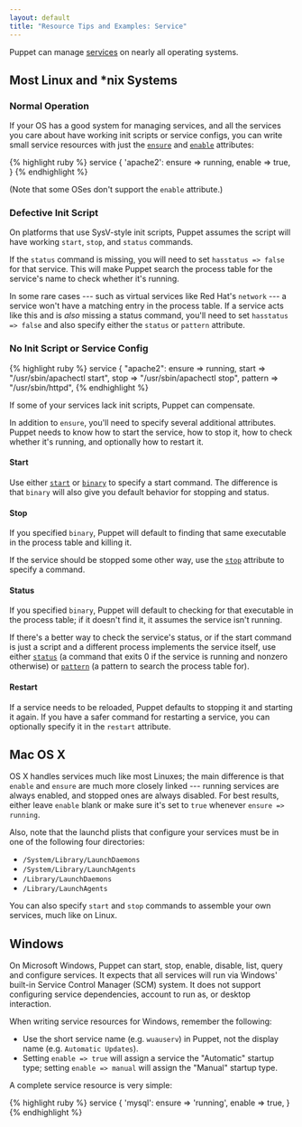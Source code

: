 ```yaml
---
layout: default
title: "Resource Tips and Examples: Service"
---
```


[service]: /references/3.7.latest/type.html#service
[ensure]: /references/3.7.latest/type.html#service-attribute-ensure
[enable]: /references/3.7.latest/type.html#service-attribute-enable
[start]: /references/3.7.latest/type.html#service-attribute-start
[binary]: /references/3.7.latest/type.html#service-attribute-binary
[stop]: /references/3.7.latest/type.html#service-attribute-stop
[status]: /references/3.7.latest/type.html#service-attribute-status
[pattern]: /references/3.7.latest/type.html#service-attribute-pattern


Puppet can manage [services][service] on nearly all operating systems.

## Most Linux and \*nix Systems

### Normal Operation

If your OS has a good system for managing services, and all the services you care about have working init scripts or service configs, you can write small service resources with just the [`ensure`][ensure] and [`enable`][enable] attributes:

{% highlight ruby %}
    service { 'apache2':
      ensure => running,
      enable => true,
    }
{% endhighlight %}

(Note that some OSes don't support the `enable` attribute.)

### Defective Init Script

On platforms that use SysV-style init scripts, Puppet assumes the script will have working `start`, `stop`, and `status` commands.

If the `status` command is missing, you will need to set `hasstatus => false` for that service. This will make Puppet search the process table for the service's name to check whether it's running.

In some rare cases --- such as virtual services like Red Hat's `network` --- a service won't have a matching entry in the process table. If a service acts like this and is _also_ missing a status command, you'll need to set `hasstatus => false` and also specify either the `status` or `pattern` attribute.

### No Init Script or Service Config

{% highlight ruby %}
    service { "apache2":
      ensure  => running,
      start   => "/usr/sbin/apachectl start",
      stop    => "/usr/sbin/apachectl stop",
      pattern => "/usr/sbin/httpd",
{% endhighlight %}

If some of your services lack init scripts, Puppet can compensate.

In addition to `ensure`, you'll need to specify several additional attributes. Puppet needs to know how to start the service, how to stop it, how to check whether it's running, and optionally how to restart it.

#### Start

Use either [`start`][start] or [`binary`][binary] to specify a start command. The difference is that `binary` will also give you default behavior for stopping and status.

#### Stop

If you specified `binary`, Puppet will default to finding that same executable in the process table and killing it.

If the service should be stopped some other way, use the [`stop`][stop] attribute to specify a command.

#### Status

If you specified `binary`, Puppet will default to checking for that executable in the process table; if it doesn't find it, it assumes the service isn't running.

If there's a better way to check the service's status, or if the start command is just a script and a different process implements the service itself, use either [`status`][status] (a command that exits 0 if the service is running and nonzero otherwise) or [`pattern`][pattern] (a pattern to search the process table for).

#### Restart

If a service needs to be reloaded, Puppet defaults to stopping it and starting it again. If you have a safer command for restarting a service, you can optionally specify it in the `restart` attribute.

## Mac OS X

OS X handles services much like most Linuxes; the main difference is that `enable` and `ensure` are much more closely linked --- running services are always enabled, and stopped ones are always disabled. For best results, either leave `enable` blank or make sure it's set to `true` whenever `ensure => running`.

Also, note that the launchd plists that configure your services must be in one of the following four directories:

* `/System/Library/LaunchDaemons`
* `/System/Library/LaunchAgents`
* `/Library/LaunchDaemons`
* `/Library/LaunchAgents`

You can also specify `start` and `stop` commands to assemble your own services, much like on Linux.

## Windows

On Microsoft Windows, Puppet can start, stop, enable, disable, list, query and configure services. It expects that all services will run via Windows' built-in Service Control Manager (SCM) system. It does not support configuring service dependencies, account to run as, or desktop interaction.

When writing service resources for Windows, remember the following:

* Use the short service name (e.g. `wuauserv`) in Puppet, not the display name (e.g. `Automatic Updates`).
* Setting `enable => true` will assign a service the "Automatic" startup type; setting `enable => manual` will assign the "Manual" startup type.

A complete service resource is very simple:

{% highlight ruby %}
    service { 'mysql':
      ensure => 'running',
      enable => true,
    }
{% endhighlight %}

